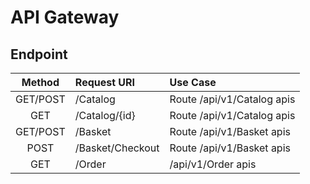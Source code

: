 
# API Gateway

## Endpoint

| Method | Request URI                                    | Use Case                        |
| :----: | :--------------------------------------------- | :------------------------------ |
|  GET/POST   | /Catalog                                   | Route /api/v1/Catalog apis |
|  GET  | /Catalog/{id}                                   | Route /api/v1/Catalog apis                  |
|  GET/POST   | /Basket                                   | Route /api/v1/Basket apis |
|  POST   | /Basket/Checkout                                   | Route /api/v1/Basket apis |
|  GET   | /Order                                   | /api/v1/Order apis |
